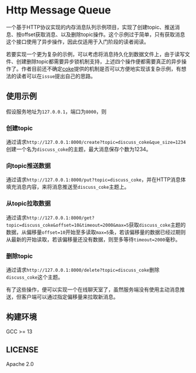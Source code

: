 # Http Message Queue
一个基于HTTP协议实现的内存消息队列示例项目，实现了创建topic、推送消息、按offset获取消息、以及删除topic操作。这个示例过于简单，只有获取消息这个接口使用了异步操作，因此仅适用于入门阶段的读者阅读。

若要实现一个更为复杂的示例，可以考虑将消息持久化到数据文件上，由于读写文件、创建删除topic都需要异步锁机制支持，上述四个操作便都需要真正的异步操作了。作者目前还不确定[coke](https://github.com/kedixa/coke)提供的机制是否可以方便地实现该复杂示例，有想法的读者可以在`issue`提出自己的思路。

## 使用示例
假设服务地址为`127.0.0.1`，端口为`8000`，则

### 创建topic
通过请求`http://127.0.0.1:8000/create?topic=discuss_coke&que_size=1234`创建一个名为`discuss_coke`的主题，最大消息保存个数为1234。

### 向topic推送数据
通过请求`http://127.0.0.1:8000/put?topic=discuss_coke`，并在HTTP消息体填充消息内容，来将消息推送至`discuss_coke`主题上。

### 从topic拉取数据
通过请求`http://127.0.0.1:8000/get?topic=discuss_coke&offset=10&timeout=2000&max=5`获取`discuss_coke`主题的数据，从偏移量`offset=10`开始至多读取`max=5`条，若该偏移量的数据已经过期则从最新的开始读取，若该偏移量还没有数据，则至多等待`timeout=2000`毫秒。

### 删除topic
通过请求`http://127.0.0.1:8000/delete?topic=discuss_coke`删除`discuss_coke`这个主题。

有了这些操作，便可以实现一个在线聊天室了，虽然服务端没有使用主动消息推送，但客户端可以通过指定偏移量来拉取新消息。

## 构建环境
GCC >= 13

## LICENSE
Apache 2.0
